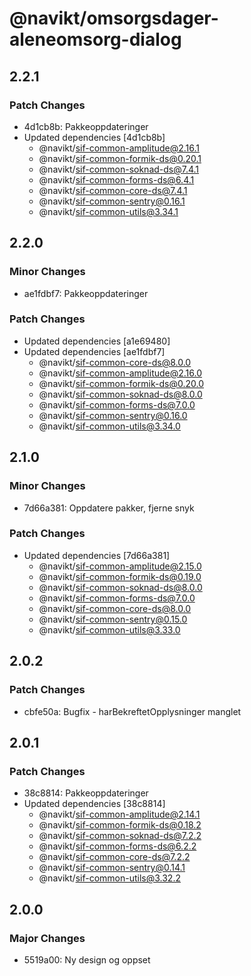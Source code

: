 # @navikt/omsorgsdager-aleneomsorg-dialog

## 2.2.1

### Patch Changes

-   4d1cb8b: Pakkeoppdateringer
-   Updated dependencies [4d1cb8b]
    -   @navikt/sif-common-amplitude@2.16.1
    -   @navikt/sif-common-formik-ds@0.20.1
    -   @navikt/sif-common-soknad-ds@7.4.1
    -   @navikt/sif-common-forms-ds@6.4.1
    -   @navikt/sif-common-core-ds@7.4.1
    -   @navikt/sif-common-sentry@0.16.1
    -   @navikt/sif-common-utils@3.34.1

## 2.2.0

### Minor Changes

-   ae1fdbf7: Pakkeoppdateringer

### Patch Changes

-   Updated dependencies [a1e69480]
-   Updated dependencies [ae1fdbf7]
    -   @navikt/sif-common-core-ds@8.0.0
    -   @navikt/sif-common-amplitude@2.16.0
    -   @navikt/sif-common-formik-ds@0.20.0
    -   @navikt/sif-common-soknad-ds@8.0.0
    -   @navikt/sif-common-forms-ds@7.0.0
    -   @navikt/sif-common-sentry@0.16.0
    -   @navikt/sif-common-utils@3.34.0

## 2.1.0

### Minor Changes

-   7d66a381: Oppdatere pakker, fjerne snyk

### Patch Changes

-   Updated dependencies [7d66a381]
    -   @navikt/sif-common-amplitude@2.15.0
    -   @navikt/sif-common-formik-ds@0.19.0
    -   @navikt/sif-common-soknad-ds@8.0.0
    -   @navikt/sif-common-forms-ds@7.0.0
    -   @navikt/sif-common-core-ds@8.0.0
    -   @navikt/sif-common-sentry@0.15.0
    -   @navikt/sif-common-utils@3.33.0

## 2.0.2

### Patch Changes

-   cbfe50a: Bugfix - harBekreftetOpplysninger manglet

## 2.0.1

### Patch Changes

-   38c8814: Pakkeoppdateringer
-   Updated dependencies [38c8814]
    -   @navikt/sif-common-amplitude@2.14.1
    -   @navikt/sif-common-formik-ds@0.18.2
    -   @navikt/sif-common-soknad-ds@7.2.2
    -   @navikt/sif-common-forms-ds@6.2.2
    -   @navikt/sif-common-core-ds@7.2.2
    -   @navikt/sif-common-sentry@0.14.1
    -   @navikt/sif-common-utils@3.32.2

## 2.0.0

### Major Changes

-   5519a00: Ny design og oppset
